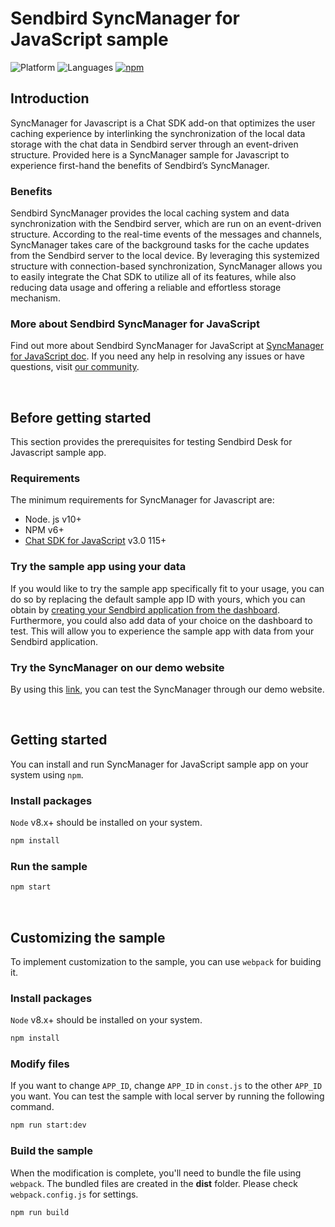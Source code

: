 # Sendbird SyncManager for JavaScript sample
![Platform](https://img.shields.io/badge/platform-JAVASCRIPT-orange.svg)
![Languages](https://img.shields.io/badge/language-JAVASCRIPT-orange.svg)
[![npm](https://img.shields.io/npm/v/sendbird-syncmanager.svg?style=popout&colorB=red)](https://www.npmjs.com/package/sendbird-syncmanager)

## Introduction

SyncManager for Javascript is a Chat SDK add-on that optimizes the user caching experience by interlinking the synchronization of the local data storage with the chat data in Sendbird server through an event-driven structure. Provided here is a SyncManager sample for Javascript to experience first-hand the benefits of Sendbird’s SyncManager.

### Benefits

Sendbird SyncManager provides the local caching system and data synchronization with the Sendbird server, which are run on an event-driven structure. According to the real-time events of the messages and channels, SyncManager takes care of the background tasks for the cache updates from the Sendbird server to the local device. By leveraging this systemized structure with connection-based synchronization, SyncManager allows you to easily integrate the Chat SDK to utilize all of its features, while also reducing data usage and offering a reliable and effortless storage mechanism. 

### More about Sendbird SyncManager for JavaScript

Find out more about Sendbird SyncManager for JavaScript at [SyncManager for JavaScript doc](https://docs.sendbird.com/javascript/sync_manager_getting_started). If you need any help in resolving any issues or have questions, visit [our community](https://community.sendbird.com).

<br />

## Before getting started
This section provides the prerequisites for testing Sendbird Desk for Javascript sample app.

### Requirements
The minimum requirements for SyncManager for Javascript are:
- Node. js v10+
- NPM v6+
- [Chat SDK for JavaScript](https://github.com/sendbird/SendBird-SDK-JavaScript) v3.0 115+

### Try the sample app using your data 

If you would like to try the sample app specifically fit to your usage, you can do so by replacing the default sample app ID with yours, which you can obtain by [creating your Sendbird application from the dashboard](https://docs.sendbird.com/javascript/quick_start#3_install_and_configure_the_chat_sdk_4_step_1_create_a_sendbird_application_from_your_dashboard). Furthermore, you could also add data of your choice on the dashboard to test. This will allow you to experience the sample app with data from your Sendbird application. 

### Try the SyncManager on our demo website 

By using this [link](https://sample.sendbird.com/basic/sync-manager), you can test the SyncManager through our demo website. 

<br />

## Getting started

You can install and run SyncManager for JavaScript sample app on your system using `npm`.

### Install packages

`Node` v8.x+ should be installed on your system.

```bash
npm install
```

### Run the sample

```bash
npm start
```

<br />

## Customizing the sample

To implement customization to the sample, you can use `webpack` for buiding it. 

### Install packages

`Node` v8.x+ should be installed on your system.

```bash
npm install
``` 

### Modify files

If you want to change `APP_ID`, change `APP_ID` in `const.js` to the other `APP_ID` you want.  You can test the sample with local server by running the following command.  

```bash
npm run start:dev
``` 

### Build the sample

When the modification is complete, you'll need to bundle the file using `webpack`. The bundled files are created in the **dist** folder. Please check `webpack.config.js` for settings.    

```bash
npm run build
```
